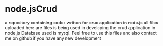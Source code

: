 # node.jsCrud
a repository containing codes written for crud application in node.js
all files uploaded here are files is being used in developing the crud application in node.js 
Database used is mysql. Feel free to use this files and also contact me on github if you have any new development
